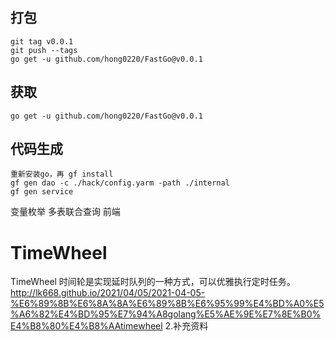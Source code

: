 ## 打包

```
git tag v0.0.1
git push --tags
go get -u github.com/hong0220/FastGo@v0.0.1
```

## 获取

```
go get -u github.com/hong0220/FastGo@v0.0.1
```

## 代码生成

```
重新安装go，再 gf install
gf gen dao -c ./hack/config.yarm -path ./internal
gf gen service
```


变量枚举
多表联合查询
前端

# TimeWheel

TimeWheel 时间轮是实现延时队列的一种方式，可以优雅执行定时任务。
http://lk668.github.io/2021/04/05/2021-04-05-%E6%89%8B%E6%8A%8A%E6%89%8B%E6%95%99%E4%BD%A0%E5%A6%82%E4%BD%95%E7%94%A8golang%E5%AE%9E%E7%8E%B0%E4%B8%80%E4%B8%AAtimewheel
2.补充资料